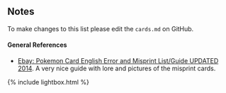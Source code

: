 ## Notes

To make changes to this list please edit the `cards.md` on GitHub.

#### General References

- [Ebay: Pokemon Card English Error and Misprint List/Guide UPDATED 2014](https://www.ebay.com/gds/Pokemon-Card-English-Error-and-Misprint-List-Guide-UPDATED-2014-/10000000143920845/g.html). A very nice guide with lore and pictures of the misprint cards.

<script src="assets/js/jquery.min.js" type="text/javascript"></script>

{% include lightbox.html %}